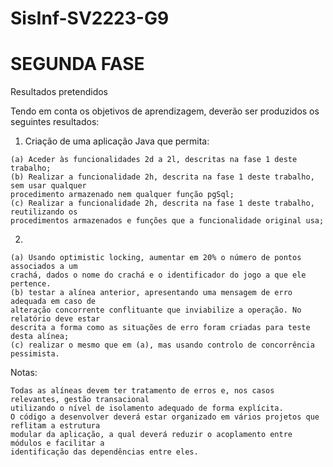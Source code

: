 # SisInf-SV2223-G9

# SEGUNDA FASE

Resultados pretendidos
    
Tendo em conta os objetivos de aprendizagem, deverão ser produzidos os seguintes resultados:
  
  1. Criação de uma aplicação Java que permita:
    
    (a) Aceder às funcionalidades 2d a 2l, descritas na fase 1 deste trabalho;
    (b) Realizar a funcionalidade 2h, descrita na fase 1 deste trabalho, sem usar qualquer
    procedimento armazenado nem qualquer função pgSql;
    (c) Realizar a funcionalidade 2h, descrita na fase 1 deste trabalho, reutilizando os
    procedimentos armazenados e funções que a funcionalidade original usa;
  
  2.
    
    (a) Usando optimistic locking, aumentar em 20% o número de pontos associados a um
    crachá, dados o nome do crachá e o identificador do jogo a que ele pertence.
    (b) testar a alínea anterior, apresentando uma mensagem de erro adequada em caso de
    alteração concorrente conflituante que inviabilize a operação. No relatório deve estar
    descrita a forma como as situações de erro foram criadas para teste desta alínea;
    (c) realizar o mesmo que em (a), mas usando controlo de concorrência pessimista.
  
  Notas:
    
    Todas as alíneas devem ter tratamento de erros e, nos casos relevantes, gestão transacional
    utilizando o nível de isolamento adequado de forma explícita.
    O código a desenvolver deverá estar organizado em vários projetos que reflitam a estrutura
    modular da aplicação, a qual deverá reduzir o acoplamento entre módulos e facilitar a
    identificação das dependências entre eles.
